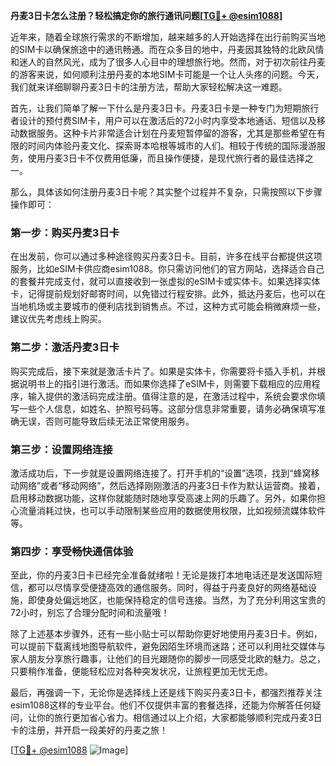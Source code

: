 **丹麦3日卡怎么注册？轻松搞定你的旅行通讯问题[[TG💪+ @esim1088](https://t.me/s/esim1088)]**

近年来，随着全球旅行需求的不断增加，越来越多的人开始选择在出行前购买当地的SIM卡以确保旅途中的通讯畅通。而在众多目的地中，丹麦因其独特的北欧风情和迷人的自然风光，成为了很多人心目中的理想旅行地。然而，对于初次前往丹麦的游客来说，如何顺利注册丹麦的本地SIM卡可能是一个让人头疼的问题。今天，我们就来详细聊聊丹麦3日卡的注册方法，帮助大家轻松解决这一难题。

首先，让我们简单了解一下什么是丹麦3日卡。丹麦3日卡是一种专门为短期旅行者设计的预付费SIM卡，用户可以在激活后的72小时内享受本地通话、短信以及移动数据服务。这种卡片非常适合计划在丹麦短暂停留的游客，尤其是那些希望在有限的时间内体验丹麦文化、探索哥本哈根等城市的人们。相较于传统的国际漫游服务，使用丹麦3日卡不仅费用低廉，而且操作便捷，是现代旅行者的最佳选择之一。

那么，具体该如何注册丹麦3日卡呢？其实整个过程并不复杂，只需按照以下步骤操作即可：

### 第一步：购买丹麦3日卡

在出发前，你可以通过多种途径购买丹麦3日卡。目前，许多在线平台都提供这项服务，比如eSIM卡供应商esim1088。你只需访问他们的官方网站，选择适合自己的套餐并完成支付，就可以直接收到一张虚拟的eSIM卡或实体卡。如果选择实体卡，记得提前规划好邮寄时间，以免错过行程安排。此外，抵达丹麦后，也可以在当地机场或主要城市的便利店找到销售点。不过，这种方式可能会稍微麻烦一些，建议优先考虑线上购买。

### 第二步：激活丹麦3日卡

购买完成后，接下来就是激活卡片了。如果是实体卡，你需要将卡插入手机，并根据说明书上的指引进行激活。而如果你选择了eSIM卡，则需要下载相应的应用程序，输入提供的激活码完成注册。值得注意的是，在激活过程中，系统会要求你填写一些个人信息，如姓名、护照号码等。这部分信息非常重要，请务必确保填写准确无误，否则可能导致后续无法正常使用服务。

### 第三步：设置网络连接

激活成功后，下一步就是设置网络连接了。打开手机的“设置”选项，找到“蜂窝移动网络”或者“移动网络”，然后选择刚刚激活的丹麦3日卡作为默认运营商。接着，启用移动数据功能，这样你就能随时随地享受高速上网的乐趣了。另外，如果你担心流量消耗过快，也可以手动限制某些应用的数据使用权限，比如视频流媒体软件等。

### 第四步：享受畅快通信体验

至此，你的丹麦3日卡已经完全准备就绪啦！无论是拨打本地电话还是发送国际短信，都可以尽情享受便捷高效的通信服务。同时，得益于丹麦良好的网络基础设施，即使身处偏远地区，也能保持稳定的信号连接。当然，为了充分利用这宝贵的72小时，别忘了合理分配时间和流量哦！

除了上述基本步骤外，还有一些小贴士可以帮助你更好地使用丹麦3日卡。例如，可以提前下载离线地图导航软件，避免因陌生环境而迷路；还可以利用社交媒体与家人朋友分享旅行趣事，让他们的目光跟随你的脚步一同感受北欧的魅力。总之，只要稍作准备，便能轻松应对各种突发状况，让旅程更加无忧无虑。

最后，再强调一下，无论你是选择线上还是线下购买丹麦3日卡，都强烈推荐关注esim1088这样的专业平台。他们不仅提供丰富的套餐选择，还能为你解答任何疑问，让你的旅行更加省心省力。相信通过以上介绍，大家都能够顺利完成丹麦3日卡的注册，并开启一段美好的丹麦之旅！

[[TG💪+ @esim1088](https://t.me/s/esim1088) ![Image](https://i.postimg.cc/4NQfJmqS/Snipaste-2025-05-13-00-14-12.png)]